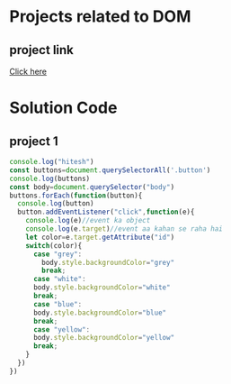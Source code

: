 # Projects related to DOM
## project link
[Click here](https://stackblitz.com/edit/dom-project-chaiaurcode?file=index.html)
# Solution Code
## project 1
```javascript
console.log("hitesh")
const buttons=document.querySelectorAll('.button')
console.log(buttons)
const body=document.querySelector("body")
buttons.forEach(function(button){
  console.log(button)
  button.addEventListener("click",function(e){
    console.log(e)//event ka object
    console.log(e.target)//event aa kahan se raha hai
    let color=e.target.getAttribute("id")
    switch(color){
      case "grey":
        body.style.backgroundColor="grey"
        break;
      case "white":
      body.style.backgroundColor="white"
      break;
      case "blue":
      body.style.backgroundColor="blue"
      break;
      case "yellow":
      body.style.backgroundColor="yellow"
      break;
    }
  })
})
```
